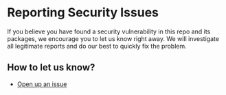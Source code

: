 # Reporting Security Issues

If you believe you have found a security vulnerability in this repo and its
packages, we encourage you to let us know right away. We will investigate all
legitimate reports and do our best to quickly fix the problem.

## How to let us know?

- [Open up an issue](<https://github.com/Tap30/web-components/issues/new?assignees=mimshins&labels=security,"priority:high"&projects=&template=bug_report.md&title=fix(security):>)
